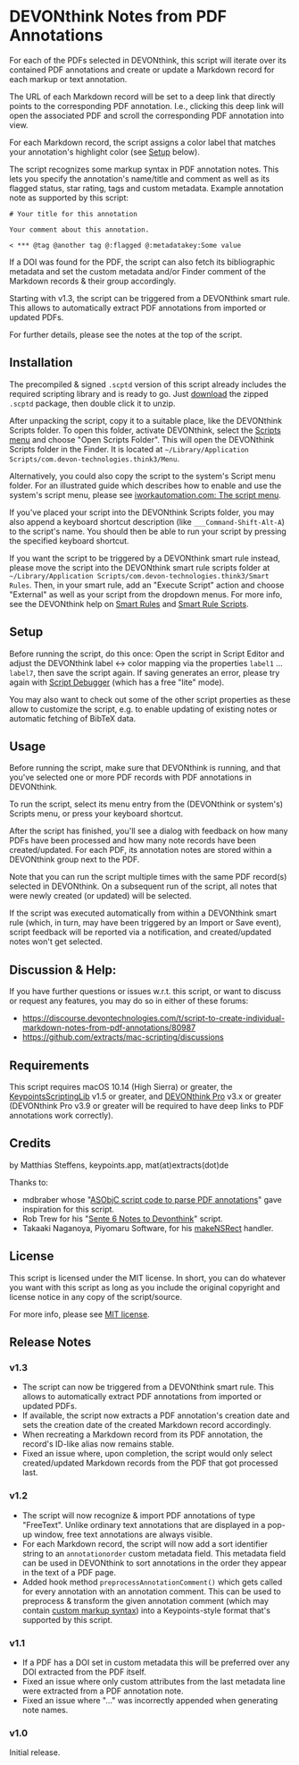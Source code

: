 # DEVONthink Notes from PDF Annotations

For each of the PDFs selected in DEVONthink, this script will iterate over its contained PDF annotations and create or update a Markdown record for each markup or text annotation.

The URL of each Markdown record will be set to a deep link that directly points to the corresponding PDF annotation. I.e., clicking this deep link will open the associated PDF and scroll the corresponding PDF annotation into view.

For each Markdown record, the script assigns a color label that matches your annotation's highlight color (see [Setup](#setup) below).

The script recognizes some markup syntax in PDF annotation notes. This lets you specify the annotation's name/title and comment as well as its flagged status, star rating, tags and custom metadata. Example annotation note as supported by this script:

```
# Your title for this annotation

Your comment about this annotation.

< *** @tag @another tag @:flagged @:metadatakey:Some value
```

If a DOI was found for the PDF, the script can also fetch its bibliographic metadata and set the custom metadata and/or Finder comment of the Markdown records & their group accordingly.

Starting with v1.3, the script can be triggered from a DEVONthink smart rule. This allows to automatically extract PDF annotations from imported or updated PDFs.

For further details, please see the notes at the top of the script.


## Installation

The precompiled & signed `.scptd` version of this script already includes the required scripting library and is ready to go. Just [download](https://github.com/extracts/mac-scripting/raw/master/DEVONthink/DEVONthink_Notes_from_PDF_Annotations/DEVONthink_Notes_from_PDF_Annotations.scptd.zip) the zipped `.scptd` package, then double click it to unzip.

After unpacking the script, copy it to a suitable place, like the DEVONthink Scripts folder. To open this folder, activate DEVONthink, select the [Scripts menu](https://download.devontechnologies.com/download/devonthink/3.8.2/DEVONthink.help/Contents/Resources/pgs/menus-scripts.html) and choose "Open Scripts Folder". This will open the DEVONthink Scripts folder in the Finder. It is located at `~/Library/Application Scripts/com.devon-technologies.think3/Menu`.

Alternatively, you could also copy the script to the system's Script menu folder. For an illustrated guide which describes how to enable and use the system's script menu, please see [iworkautomation.com: The script menu](https://iworkautomation.com/numbers/script-menu.html).

If you've placed your script into the DEVONthink Scripts folder, you may also append a keyboard shortcut description (like `___Command-Shift-Alt-A`) to the script's name. You should then be able to run your script by pressing the specified keyboard shortcut.

If you want the script to be triggered by a DEVONthink smart rule instead, please move the script into the DEVONthink smart rule scripts folder at `~/Library/Application Scripts/com.devon-technologies.think3/Smart Rules`. Then, in your smart rule, add an "Execute Script" action and choose "External" as well as your script from the dropdown menus. For more info, see the DEVONthink help on [Smart Rules](https://download.devontechnologies.com/download/devonthink/3.8.2/DEVONthink.help/Contents/Resources/pgs/automation-smartrules.html) and [Smart Rule Scripts](https://download.devontechnologies.com/download/devonthink/3.8.2/DEVONthink.help/Contents/Resources/pgs/automation-smartrulescripts.html).


## Setup

Before running the script, do this once: Open the script in Script Editor and adjust the DEVONthink label <-> color mapping via the properties `label1` ... `label7`, then save the script again. If saving generates an error, please try again with [Script Debugger](https://latenightsw.com/sd8/download/) (which has a free "lite" mode).

You may also want to check out some of the other script properties as these allow to customize the script, e.g. to enable updating of existing notes or automatic fetching of BibTeX data.


## Usage

Before running the script, make sure that DEVONthink is running, and that you've selected one or more PDF records with PDF annotations in DEVONthink.

To run the script, select its menu entry from the (DEVONthink or system's) Scripts menu, or press your keyboard shortcut.

After the script has finished, you'll see a dialog with feedback on how many PDFs have been processed and how many note records have been created/updated. For each PDF, its annotation notes are stored within a DEVONthink group next to the PDF.

Note that you can run the script multiple times with the same PDF record(s) selected in DEVONthink. On a subsequent run of the script, all notes that were newly created (or updated) will be selected.

If the script was executed automatically from within a DEVONthink smart rule (which, in turn, may have been triggered by an Import or Save event), script feedback will be reported via a notification, and created/updated notes won't get selected.


## Discussion & Help:

If you have further questions or issues w.r.t. this script, or want to discuss or request any features, you may do so in either of these forums:

- https://discourse.devontechnologies.com/t/script-to-create-individual-markdown-notes-from-pdf-annotations/80987
- https://github.com/extracts/mac-scripting/discussions


## Requirements

This script requires macOS 10.14 (High Sierra) or greater, the [KeypointsScriptingLib](https://github.com/extracts/mac-scripting/tree/master/ScriptingLibraries/KeypointsScriptingLib) v1.5 or greater,
and [DEVONthink Pro](https://www.devontechnologies.com/apps/devonthink) v3.x or greater (DEVONthink Pro v3.9 or greater will be required to have deep links to PDF annotations work correctly).


## Credits

by Matthias Steffens, keypoints.app, mat(at)extracts(dot)de

Thanks to:

* mdbraber whose "[ASObjC script code to parse PDF annotations](https://discourse.devontechnologies.com/t/stream-annotations-from-your-pdf-reading-sessions-with-devonthink/70727/30)" gave inspiration for this script.
* Rob Trew for his "[Sente 6 Notes to Devonthink](https://github.com/RobTrew/tree-tools/blob/master/DevonThink%20scripts/Sente6ToDevn73.applescript)" script.
* Takaaki Naganoya, Piyomaru Software, for his [makeNSRect](http://piyocast.com/as/archives/643) handler.


## License

This script is licensed under the MIT license. In short, you can do whatever you want with this script as long as you include the original copyright and license notice in any copy of the script/source.

For more info, please see [MIT license](https://github.com/extracts/mac-scripting/blob/master/LICENSE).


## Release Notes

### v1.3

* The script can now be triggered from a DEVONthink smart rule. This allows to automatically extract PDF annotations from imported or updated PDFs.
* If available, the script now extracts a PDF annotation's creation date and sets the creation date of the created Markdown record accordingly.
* When recreating a Markdown record from its PDF annotation, the record's ID-like alias now remains stable.
* Fixed an issue where, upon completion, the script would only select created/updated Markdown records from the PDF that got processed last.

### v1.2

* The script will now recognize & import PDF annotations of type "FreeText". Unlike ordinary text annotations that are displayed in a pop-up window, free text annotations are always visible.
* For each Markdown record, the script will now add a sort identifier string to an `annotationorder` custom metadata field. This metadata field can be used in DEVONthink to sort annotations in the order they appear in the text of a PDF page.
* Added hook method `preprocessAnnotationComment()` which gets called for every annotation with an annotation comment. This can be used to preprocess & transform the given annotation comment (which may contain [custom markup syntax](https://discourse.devontechnologies.com/t/script-to-create-individual-markdown-notes-from-pdf-annotations/80987/10)) into a Keypoints-style format that's supported by this script.

### v1.1

* If a PDF has a DOI set in custom metadata this will be preferred over any DOI extracted from the PDF itself.
* Fixed an issue where only custom attributes from the last metadata line were extracted from a PDF annotation note.
* Fixed an issue where "…" was incorrectly appended when generating note names.

### v1.0

Initial release.
